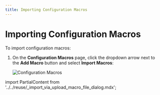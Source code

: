```yaml
---
title: Importing Configuration Macros
---
```


# Importing Configuration Macros

To import configuration macros:

1. On the **Configuration Macros** page, click the dropdown arrow next to the **Add Macro** button and select **Import Macros**:

   ![Configuration Macros](/img/Configuration-Macros-Import.png)

import PartialContent from '../../reuse/_import_via_upload_macro_file_dialog.mdx';

<PartialContent name="import_via_upload_macro_file_dialog" />
